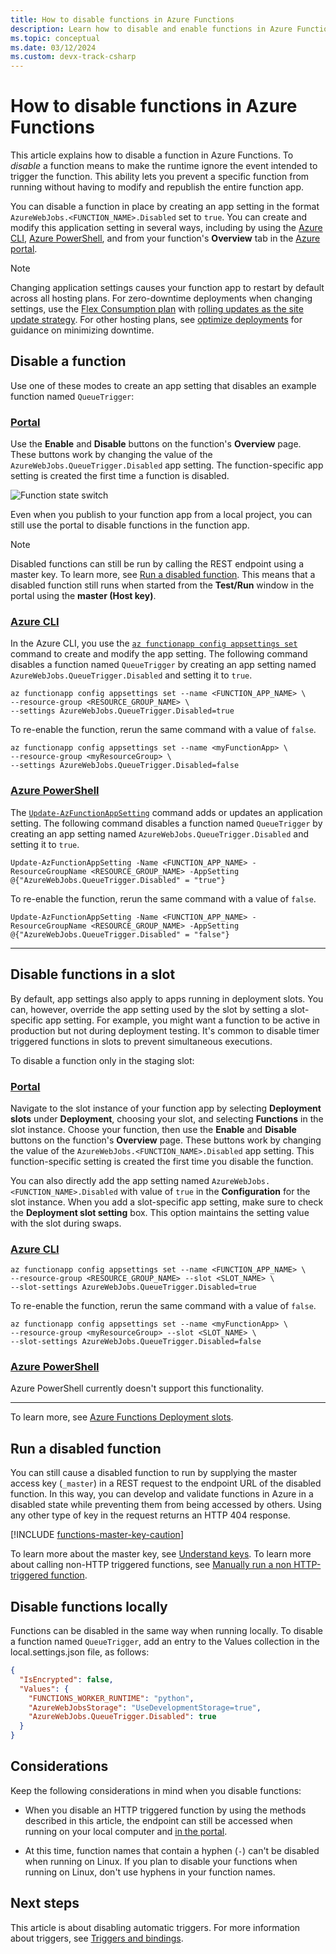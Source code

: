 ```yaml
---
title: How to disable functions in Azure Functions
description: Learn how to disable and enable functions in Azure Functions.
ms.topic: conceptual
ms.date: 03/12/2024 
ms.custom: devx-track-csharp
---
```


# How to disable functions in Azure Functions

This article explains how to disable a function in Azure Functions. To *disable* a function means to make the runtime ignore the event intended to trigger the function. This ability lets you prevent a specific function from running without having to modify and republish the entire function app.

You can disable a function in place by creating an app setting in the format `AzureWebJobs.<FUNCTION_NAME>.Disabled` set to `true`. You can create and modify this application setting in several ways, including by using the [Azure CLI](/cli/azure/), [Azure PowerShell](/powershell/azure/), and from your function's **Overview** tab in the [Azure portal](https://portal.azure.com). 

> [!NOTE]  
> Changing application settings causes your function app to restart by default across all hosting plans. For zero-downtime deployments when changing settings, use the [Flex Consumption plan](flex-consumption-plan.md) with [rolling updates as the site update strategy](functions-site-update-strategies.md). For other hosting plans, see [optimize deployments](functions-best-practices.md#optimize-deployments) for guidance on minimizing downtime.

## Disable a function

Use one of these modes to create an app setting that disables an example function named `QueueTrigger`: 

### [Portal](#tab/portal)

Use the **Enable** and **Disable** buttons on the function's **Overview** page. These buttons work by changing the value of the `AzureWebJobs.QueueTrigger.Disabled` app setting. The function-specific app setting is created the first time a function is disabled. 

![Function state switch](media/disable-function/function-state-switch.png)

Even when you publish to your function app from a local project, you can still use the portal to disable functions in the function app. 

> [!NOTE]  
> Disabled functions can still be run by calling the REST endpoint using a master key. To learn more, see [Run a disabled function](#run-a-disabled-function). This means that a disabled function still runs when started from the **Test/Run** window in the portal using the **master (Host key)**. 

### [Azure CLI](#tab/azurecli)

In the Azure CLI, you use the [`az functionapp config appsettings set`](/cli/azure/functionapp/config/appsettings#az-functionapp-config-appsettings-set) command to create and modify the app setting. The following command disables a function named `QueueTrigger` by creating an app setting named `AzureWebJobs.QueueTrigger.Disabled` and setting it to `true`.  

```azurecli-interactive
az functionapp config appsettings set --name <FUNCTION_APP_NAME> \
--resource-group <RESOURCE_GROUP_NAME> \
--settings AzureWebJobs.QueueTrigger.Disabled=true
```

To re-enable the function, rerun the same command with a value of `false`.

```azurecli-interactive
az functionapp config appsettings set --name <myFunctionApp> \
--resource-group <myResourceGroup> \
--settings AzureWebJobs.QueueTrigger.Disabled=false
```

### [Azure PowerShell](#tab/powershell)

The [`Update-AzFunctionAppSetting`](/powershell/module/az.functions/update-azfunctionappsetting) command adds or updates an application setting. The following command disables a function named `QueueTrigger` by creating an app setting named `AzureWebJobs.QueueTrigger.Disabled` and setting it to `true`. 

```azurepowershell-interactive
Update-AzFunctionAppSetting -Name <FUNCTION_APP_NAME> -ResourceGroupName <RESOURCE_GROUP_NAME> -AppSetting @{"AzureWebJobs.QueueTrigger.Disabled" = "true"}
```

To re-enable the function, rerun the same command with a value of `false`.

```azurepowershell-interactive
Update-AzFunctionAppSetting -Name <FUNCTION_APP_NAME> -ResourceGroupName <RESOURCE_GROUP_NAME> -AppSetting @{"AzureWebJobs.QueueTrigger.Disabled" = "false"}
```
---

## Disable functions in a slot

By default, app settings also apply to apps running in deployment slots. You can, however, override the app setting used by the slot by setting a slot-specific app setting. For example, you might want a function to be active in production but not during deployment testing. It's common to disable timer triggered functions in slots to prevent simultaneous executions. 

To disable a function only in the staging slot:

### [Portal](#tab/portal)

Navigate to the slot instance of your function app by selecting **Deployment slots** under **Deployment**, choosing your slot, and selecting **Functions** in the slot instance. Choose your function, then use the **Enable** and **Disable** buttons on the function's **Overview** page. These buttons work by changing the value of the `AzureWebJobs.<FUNCTION_NAME>.Disabled` app setting. This function-specific setting is created the first time you disable the function. 

You can also directly add the app setting named `AzureWebJobs.<FUNCTION_NAME>.Disabled` with value of `true` in the **Configuration** for the slot instance. When you add a slot-specific app setting, make sure to check the **Deployment slot setting** box. This option maintains the setting value with the slot during swaps.

### [Azure CLI](#tab/azurecli)

```azurecli-interactive
az functionapp config appsettings set --name <FUNCTION_APP_NAME> \
--resource-group <RESOURCE_GROUP_NAME> --slot <SLOT_NAME> \
--slot-settings AzureWebJobs.QueueTrigger.Disabled=true
```
To re-enable the function, rerun the same command with a value of `false`.

```azurecli-interactive
az functionapp config appsettings set --name <myFunctionApp> \
--resource-group <myResourceGroup> --slot <SLOT_NAME> \
--slot-settings AzureWebJobs.QueueTrigger.Disabled=false
```

### [Azure PowerShell](#tab/powershell)

Azure PowerShell currently doesn't support this functionality.

---

To learn more, see [Azure Functions Deployment slots](functions-deployment-slots.md).

## Run a disabled function

You can still cause a disabled function to run by supplying the master access key (`_master`) in a REST request to the endpoint URL of the disabled function. In this way, you can develop and validate functions in Azure in a disabled state while preventing them from being accessed by others. Using any other type of key in the request returns an HTTP 404 response. 

[!INCLUDE [functions-master-key-caution](../../includes/functions-master-key-caution.md)]

To learn more about the master key, see [Understand keys](function-keys-how-to.md#understand-keys). To learn more about calling non-HTTP triggered functions, see [Manually run a non HTTP-triggered function](functions-manually-run-non-http.md).

## Disable functions locally 

Functions can be disabled in the same way when running locally. To disable a function named `QueueTrigger`, add an entry to the Values collection in the local.settings.json file, as follows:

```json
{
  "IsEncrypted": false,
  "Values": {
    "FUNCTIONS_WORKER_RUNTIME": "python",
    "AzureWebJobsStorage": "UseDevelopmentStorage=true", 
    "AzureWebJobs.QueueTrigger.Disabled": true
  }
}
``` 

## Considerations

Keep the following considerations in mind when you disable functions:

+ When you disable an HTTP triggered function by using the methods described in this article, the endpoint can still be accessed when running on your local computer and [in the portal](#run-a-disabled-function).  

+ At this time, function names that contain a hyphen (`-`) can't be disabled when running on Linux. If you plan to disable your functions when running on Linux, don't use hyphens in your function names.

## Next steps

This article is about disabling automatic triggers. For more information about triggers, see [Triggers and bindings](functions-triggers-bindings.md).
